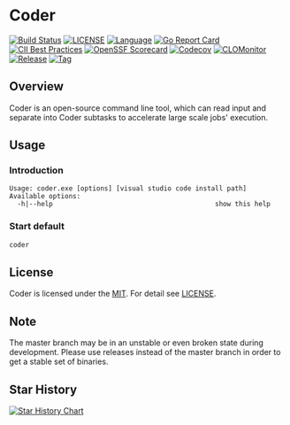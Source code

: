 # Coder

[![Build Status](https://github.com/horsing/coder/actions/workflows/ci.yml/badge.svg)](https://github.com/horsing/coder/actions/workflows/ci.yml)
[![LICENSE](https://img.shields.io/github/license/horsing/coder.svg)](https://github.com/horsing/coder/blob/master/LICENSE)
[![Language](https://img.shields.io/badge/Language-Go-blue.svg)](https://golang.org/)
[![Go Report Card](https://goreportcard.com/badge/github.com/horsing/coder)](https://goreportcard.com/report/github.com/horsing/coder)
[![CII Best Practices](https://bestpractices.coreinfrastructure.org/projects/2761/badge)](https://bestpractices.coreinfrastructure.org/projects/6232)
[![OpenSSF Scorecard](https://api.securityscorecards.dev/projects/github.com/horsing/coder/badge)](https://securityscorecards.dev/viewer/?uri=github.com/horsing/coder)
[![Codecov](https://img.shields.io/codecov/c/github/horsing/coder?style=flat-square&logo=codecov)](https://codecov.io/gh/horsing/coder)
[![CLOMonitor](https://img.shields.io/endpoint?url=https://clomonitor.io/api/projects/cncf/chubao-fs/badge)](https://clomonitor.io/projects/cncf/chubao-fs)
[![Release](https://img.shields.io/github/v/release/horsing/coder.svg?color=161823&style=flat-square&logo=smartthings)](https://github.com/horsing/coder/releases)
[![Tag](https://img.shields.io/github/v/tag/horsing/coder.svg?color=ee8936&logo=fitbit&style=flat-square)](https://github.com/horsing/coder/tags)

## Overview

Coder is an open-source command line tool, which can read input and separate into Coder subtasks to accelerate
large scale jobs' execution.

## Usage

### Introduction

```text
Usage: coder.exe [options] [visual studio code install path]
Available options:
  -h|--help                                         show this help
```

### Start default

```bash
coder
```

## License

Coder is licensed under the [MIT](https://opensource.org/license/mit).
For detail see [LICENSE](LICENSE).

## Note

The master branch may be in an unstable or even broken state during development. Please use releases instead of the
master branch in order to get a stable set of binaries.

## Star History

[![Star History Chart](https://api.star-history.com/svg?repos=horsing/coder&type=Date)](https://star-history.com/#horsing/coder&Date)
